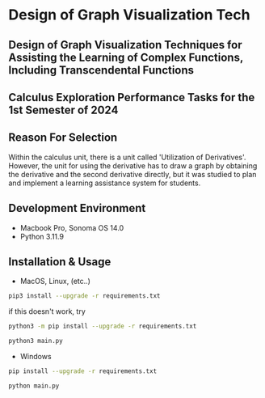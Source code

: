 # Design of Graph Visualization Tech
## Design of Graph Visualization Techniques  for Assisting the Learning of Complex Functions, Including Transcendental Functions

## Calculus Exploration Performance Tasks for the 1st Semester of 2024
## Reason For Selection
Within the calculus unit, there is a unit called 'Utilization of Derivatives'. However, the unit for using the derivative has to draw a graph by obtaining the derivative and the second derivative directly, but it was studied to plan and implement a learning assistance system for students.


## Development Environment
- Macbook Pro, Sonoma OS 14.0
- Python 3.11.9

## Installation & Usage
- MacOS, Linux, (etc..)
```bash
pip3 install --upgrade -r requirements.txt
```
if this doesn't work, try
```bash
python3 -m pip install --upgrade -r requirements.txt
```
```bash
python3 main.py 
```

- Windows
```bash
pip install --upgrade -r requirements.txt
```
```bash
python main.py 
```
